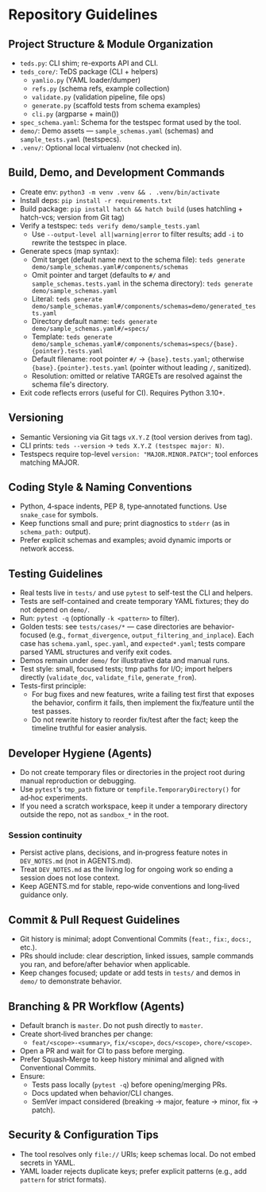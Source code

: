 # Repository Guidelines

## Project Structure & Module Organization
- `teds.py`: CLI shim; re-exports API and CLI.
- `teds_core/`: TeDS package (CLI + helpers)
  - `yamlio.py` (YAML loader/dumper)
  - `refs.py` (schema refs, example collection)
  - `validate.py` (validation pipeline, file ops)
  - `generate.py` (scaffold tests from schema examples)
  - `cli.py` (argparse + main())
- `spec_schema.yaml`: Schema for the testspec format used by the tool.
- `demo/`: Demo assets — `sample_schemas.yaml` (schemas) and `sample_tests.yaml` (testspecs).
- `.venv/`: Optional local virtualenv (not checked in).

## Build, Demo, and Development Commands
- Create env: `python3 -m venv .venv && . .venv/bin/activate`
- Install deps: `pip install -r requirements.txt`
- Build package: `pip install hatch && hatch build` (uses hatchling + hatch-vcs; version from Git tag)
- Verify a testspec: `teds verify demo/sample_tests.yaml`
  - Use `--output-level all|warning|error` to filter results; add `-i` to rewrite the testspec in place.
- Generate specs (map syntax):
  - Omit target (default name next to the schema file): `teds generate demo/sample_schemas.yaml#/components/schemas`
  - Omit pointer and target (defaults to `#/` and `sample_schemas.tests.yaml` in the schema directory): `teds generate demo/sample_schemas.yaml`
  - Literal: `teds generate demo/sample_schemas.yaml#/components/schemas=demo/generated_tests.yaml`
  - Directory default name: `teds generate demo/sample_schemas.yaml#/=specs/`
  - Template: `teds generate demo/sample_schemas.yaml#/components/schemas=specs/{base}.{pointer}.tests.yaml`
  - Default filename: root pointer `#/` → `{base}.tests.yaml`; otherwise `{base}.{pointer}.tests.yaml` (pointer without leading `/`, sanitized).
  - Resolution: omitted or relative TARGETs are resolved against the schema file's directory.
- Exit code reflects errors (useful for CI). Requires Python 3.10+.

## Versioning
- Semantic Versioning via Git tags `vX.Y.Z` (tool version derives from tag).
- CLI prints: `teds --version` → `teds X.Y.Z (testspec major: N)`.
- Testspecs require top-level `version: "MAJOR.MINOR.PATCH"`; tool enforces matching MAJOR.

## Coding Style & Naming Conventions
- Python, 4‑space indents, PEP 8, type‑annotated functions. Use `snake_case` for symbols.
- Keep functions small and pure; print diagnostics to `stderr` (as in `schema_path:` output).
- Prefer explicit schemas and examples; avoid dynamic imports or network access.

## Testing Guidelines
- Real tests live in `tests/` and use `pytest` to self-test the CLI and helpers.
- Tests are self-contained and create temporary YAML fixtures; they do not depend on `demo/`.
- Run: `pytest -q` (optionally `-k <pattern>` to filter).
- Golden tests: see `tests/cases/*` — case directories are behavior-focused (e.g., `format_divergence`, `output_filtering_and_inplace`). Each case has `schema.yaml`, `spec.yaml`, and `expected*.yaml`; tests compare parsed YAML structures and verify exit codes.
- Demos remain under `demo/` for illustrative data and manual runs.
- Test style: small, focused tests; tmp paths for I/O; import helpers directly (`validate_doc`, `validate_file`, `generate_from`).
- Tests-first principle:
  - For bug fixes and new features, write a failing test first that exposes the behavior, confirm it fails, then implement the fix/feature until the test passes.
  - Do not rewrite history to reorder fix/test after the fact; keep the timeline truthful for easier analysis.

## Developer Hygiene (Agents)
- Do not create temporary files or directories in the project root during manual reproduction or debugging.
- Use `pytest`'s `tmp_path` fixture or `tempfile.TemporaryDirectory()` for ad‑hoc experiments.
- If you need a scratch workspace, keep it under a temporary directory outside the repo, not as `sandbox_*` in the root.

### Session continuity
- Persist active plans, decisions, and in‑progress feature notes in `DEV_NOTES.md` (not in AGENTS.md).
- Treat `DEV_NOTES.md` as the living log for ongoing work so ending a session does not lose context.
- Keep AGENTS.md for stable, repo‑wide conventions and long‑lived guidance only.

## Commit & Pull Request Guidelines
- Git history is minimal; adopt Conventional Commits (`feat:`, `fix:`, `docs:`, etc.).
- PRs should include: clear description, linked issues, sample commands you ran, and before/after behavior when applicable.
- Keep changes focused; update or add tests in `tests/` and demos in `demo/` to demonstrate behavior.

## Branching & PR Workflow (Agents)
- Default branch is `master`. Do not push directly to `master`.
- Create short‑lived branches per change:
  - `feat/<scope>-<summary>`, `fix/<scope>`, `docs/<scope>`, `chore/<scope>`.
- Open a PR and wait for CI to pass before merging.
- Prefer Squash‑Merge to keep history minimal and aligned with Conventional Commits.
- Ensure:
  - Tests pass locally (`pytest -q`) before opening/merging PRs.
  - Docs updated when behavior/CLI changes.
  - SemVer impact considered (breaking → major, feature → minor, fix → patch).

## Security & Configuration Tips
- The tool resolves only `file://` URIs; keep schemas local. Do not embed secrets in YAML.
- YAML loader rejects duplicate keys; prefer explicit patterns (e.g., add `pattern` for strict formats).
